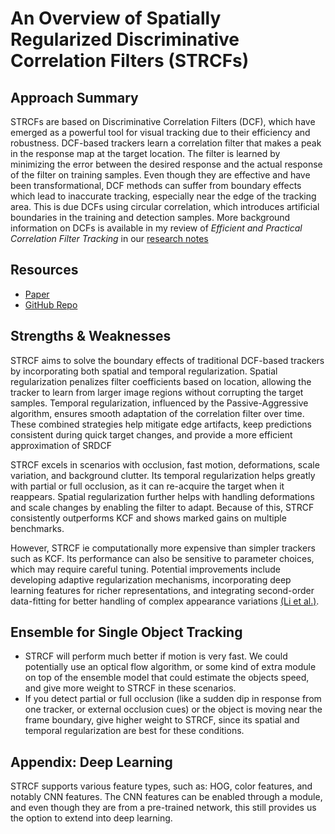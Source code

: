 # An Overview of Spatially Regularized Discriminative Correlation Filters (STRCFs)

## Approach Summary

STRCFs are based on Discriminative Correlation Filters (DCF), which have emerged as a powerful tool for visual tracking due to their efficiency and robustness. DCF-based trackers learn a correlation filter that makes a peak in the response map at the target location. The filter is learned by minimizing the error between the desired response and the actual response of the filter on training samples. Even though they are effective and have been transformational, DCF methods can suffer from boundary effects which lead to inaccurate tracking, especially near the edge of the tracking area. This is due DCFs using circular correlation, which introduces artificial boundaries in the training and detection samples. More background information on DCFs is available in my review of _Efficient and Practical Correlation Filter Tracking_ in our [research notes](/documentation/research_notes.pdf)

## Resources

- [Paper](https://arxiv.org/pdf/1803.08679)
- [GitHub Repo](https://github.com/lifeng9472/STRCF)

## Strengths & Weaknesses

STRCF aims to solve the boundary effects of traditional DCF-based trackers by incorporating both spatial and temporal regularization. Spatial regularization penalizes filter coefficients based on location, allowing the tracker to learn from larger image regions without corrupting the target samples. Temporal regularization, influenced by the Passive-Aggressive algorithm, ensures smooth adaptation of the correlation filter over time. These combined strategies help mitigate edge artifacts, keep predictions consistent during quick target changes, and provide a more efficient approximation of SRDCF

STRCF excels in scenarios with occlusion, fast motion, deformations, scale variation, and background clutter. Its temporal regularization helps greatly with partial or full occlusion, as it can re-acquire the target when it reappears. Spatial regularization further helps with handling deformations and scale changes by enabling the filter to adapt. Because of this, STRCF consistently outperforms KCF and shows marked gains on multiple benchmarks.

However, STRCF ie computationally more expensive than simpler trackers such as KCF. Its performance can also be sensitive to parameter choices, which may require careful tuning. Potential improvements include developing adaptive regularization mechanisms, incorporating deep learning features for richer representations, and integrating second-order data-fitting for better handling of complex appearance variations [(Li et al.)](https://arxiv.org/pdf/1803.08679).

## Ensemble for Single Object Tracking

- STRCF will perform much better if motion is very fast. We could potentially use an optical flow algorithm, or some kind of extra module on top of the ensemble model that could estimate the objects speed, and give more weight to STRCF in these scenarios.
- If you detect partial or full occlusion (like a sudden dip in response from one tracker, or external occlusion cues) or the object is moving near the frame boundary, give higher weight to STRCF, since its spatial and temporal regularization are best for these conditions.

## Appendix: Deep Learning

STRCF supports various feature types, such as: HOG, color features, and notably CNN features. The CNN features can be enabled through a module, and even though they are from a pre-trained network, this still provides us the option to extend into deep learning.
